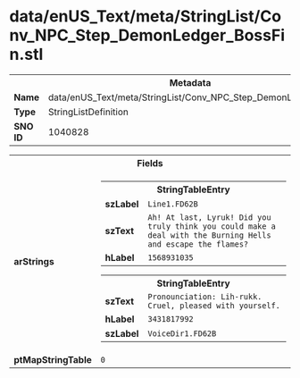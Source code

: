 <h1>data/enUS_Text/meta/StringList/Conv_NPC_Step_DemonLedger_BossFin.stl</h1><table><tr><th colspan="100%">Metadata</th></tr><tr><td><b>Name</b></td><td>data/enUS_Text/meta/StringList/Conv_NPC_Step_DemonLedger_BossFin.stl</td></tr><tr><td><b>Type</b></td><td>StringListDefinition</td></tr><tr><td><b>SNO ID</b></td><td>1040828</td></tr></table>

<table><tr><th colspan="100%">Fields</th></tr><tr><td><b>arStrings</b></td><td><table><tr><th colspan="100%">StringTableEntry</th></tr><tr><td><b>szLabel</b></td><td><code>Line1.FD62B</code></td></tr><tr><td><b>szText</b></td><td><code>Ah! At last, Lyruk! Did you truly think you could make a deal with the Burning Hells and escape the flames?</code></td></tr><tr><td><b>hLabel</b></td><td><code>1568931035</code></td></tr></table>


<table><tr><th colspan="100%">StringTableEntry</th></tr><tr><td><b>szText</b></td><td><code>Pronounciation: Lih-rukk. Cruel, pleased with yourself.</code></td></tr><tr><td><b>hLabel</b></td><td><code>3431817992</code></td></tr><tr><td><b>szLabel</b></td><td><code>VoiceDir1.FD62B</code></td></tr></table>


</td></tr><tr><td><b>ptMapStringTable</b></td><td><code>0</code></td></tr></table>

